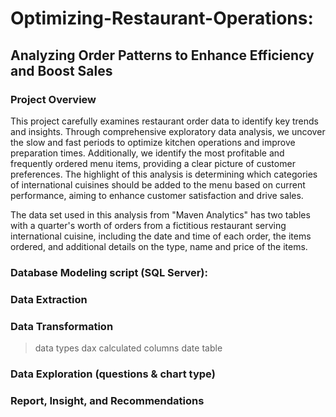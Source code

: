 # Optimizing-Restaurant-Operations:
## Analyzing Order Patterns to Enhance Efficiency and Boost Sales

### Project Overview
This project carefully examines restaurant order data to identify key trends and insights. Through comprehensive exploratory data analysis, we uncover the slow and fast periods to optimize kitchen operations and improve preparation times. Additionally, we identify the most profitable and frequently ordered menu items, providing a clear picture of customer preferences. The highlight of this analysis is determining which categories of international cuisines should be added to the menu based on current performance, aiming to enhance customer satisfaction and drive sales.

The data set used in this analysis from "Maven Analytics" has two tables with a quarter's worth of orders from a fictitious restaurant serving international cuisine, including the date and time of each order, the items ordered, and additional details on the type, name and price of the items.

### Database Modeling script (SQL Server):


### Data Extraction

### Data Transformation
> data types
> dax
> calculated columns
> date table

### Data Exploration (questions & chart type)

### Report, Insight, and Recommendations
